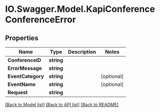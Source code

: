 # IO.Swagger.Model.KapiConferenceConferenceError
## Properties

Name | Type | Description | Notes
------------ | ------------- | ------------- | -------------
**ConferenceID** | **string** |  | 
**ErrorMessage** | **string** |  | 
**EventCategory** | **string** |  | [optional] 
**EventName** | **string** |  | [optional] 
**Request** | **string** |  | 

[[Back to Model list]](../README.md#documentation-for-models) [[Back to API list]](../README.md#documentation-for-api-endpoints) [[Back to README]](../README.md)

